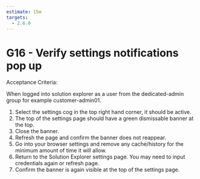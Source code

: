```yaml
---
estimate: 15m
targets:
  - 2.6.0
---
```


# G16 - Verify settings notifications pop up

Acceptance Criteria:

When logged into solution explorer as a user from the dedicated-admin group for example customer-admin01.

1. Select the settings cog in the top right hand corner, it should be active.
2. The top of the settings page should have a green dismissable banner at the top.
3. Close the banner.
4. Refresh the page and confirm the banner does not reappear.
5. Go into your browser settings and remove any cache/history for the minimum amount of time it will allow.
6. Return to the Solution Explorer settings page. You may need to input credentials again or refresh page.
7. Confirm the banner is again visible at the top of the settings page.

